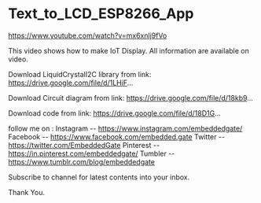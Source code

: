 # Text_to_LCD_ESP8266_App

https://www.youtube.com/watch?v=mx6xnlj9fVo

This video shows how to make IoT Display. All information are available on video.

Download LiquidCrystalI2C library from link:
https://drive.google.com/file/d/1LHiF...

Download Circuit diagram from link:
https://drive.google.com/file/d/18kb9...

Download code from link: 
https://drive.google.com/file/d/18D1G...

follow me on :
Instagram -- https://www.instagram.com/embeddedgate/
Facebook   -- https://www.facebook.com/embedded.gate
Twitter  -- https://twitter.com/EmbeddedGate
Pinterest  -- https://in.pinterest.com/embeddedgate/
Tumbler  -- https://www.tumblr.com/blog/embeddedgate


Subscribe to channel for latest contents into your inbox. 

Thank You.
